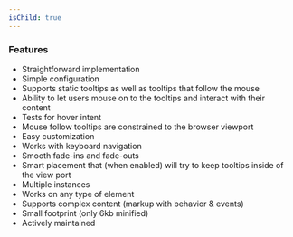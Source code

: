 ```yaml
---
isChild: true
---
```


### Features

* Straightforward implementation
* Simple configuration
* Supports static tooltips as well as tooltips that follow the mouse
* Ability to let users mouse on to the tooltips and interact with their content
* Tests for hover intent
* Mouse follow tooltips are constrained to the browser viewport
* Easy customization
* Works with keyboard navigation
* Smooth fade-ins and fade-outs
* Smart placement that (when enabled) will try to keep tooltips inside of the view port
* Multiple instances
* Works on any type of element
* Supports complex content (markup with behavior & events)
* Small footprint (only 6kb minified)
* Actively maintained
